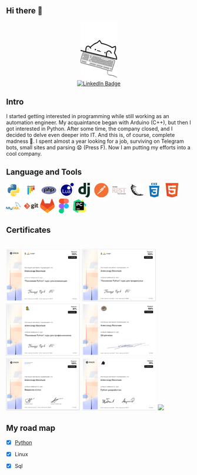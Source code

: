 ## Hi there 👋
<div id="header" align="center">
  <img src="https://github.com/ofrsed/ofrsed/blob/main/bongo-cat-typing.gif" width="100"/>
</div>


<div id="badges" align="center">
  <a href="https://t.me/ofrsed">
    <img src="https://img.shields.io/badge/Telegram-blue?style=for-the-badge&logo=telegram&logoColor=white" alt="LinkedIn Badge"/>
 
  </a>
</div>

## Intro

I started getting interested in programming while still working as an automation engineer. My acquaintance began with Arduino (C++), but then I got interested in Python. After some time, the company closed, and I decided to delve even deeper into IT. And this is, of course, complete madness 🧐. I spent almost a year looking for a job, surviving on Telegram bots, small sites and parsing :anguished: (Press F). Now I am putting my efforts into a cool company.

## Language and Tools
<div>
  <img src="https://github.com/devicons/devicon/blob/master/icons/python/python-original.svg" title="python" alt="python" width="40" height="40"/>&nbsp;
  <img src="https://github.com/devicons/devicon/blob/master/icons/pytest/pytest-original.svg" title="pytest" alt="pytest" width="40" height="40"/>&nbsp;
  <img src="https://github.com/devicons/devicon/blob/master/icons/php/php-original.svg" title="php" alt="php" width="40" height="40"/>&nbsp;
  <img src="https://github.com/devicons/devicon/blob/master/icons/lua/lua-original.svg" title="lua" alt="lua" width="40" height="40"/>&nbsp;
  <img src="https://github.com/devicons/devicon/blob/master/icons/django/django-plain.svg" title="django" alt="django" width="40" height="40"/>&nbsp;
  <img src="https://github.com/devicons/devicon/blob/master/icons/postman/postman-original.svg" title="postman" alt="postman" width="40" height="40"/>&nbsp;
  <img src="https://github.com/devicons/devicon/blob/master/icons/djangorest/djangorest-original.svg" title="djangorest" alt="djangorest" width="40" height="40"/>&nbsp;
  <img src="https://github.com/devicons/devicon/blob/master/icons/flask/flask-original.svg" title="flask" alt="flask" width="40" height="40"/>&nbsp;
  <img src="https://github.com/devicons/devicon/blob/master/icons/css3/css3-plain-wordmark.svg"  title="CSS3" alt="CSS" width="40" height="40"/>&nbsp;
  <img src="https://github.com/devicons/devicon/blob/master/icons/html5/html5-original.svg" title="HTML5" alt="HTML" width="40" height="40"/>&nbsp;
  <img src="https://github.com/devicons/devicon/blob/master/icons/mysql/mysql-original-wordmark.svg" title="MySQL"  alt="MySQL" width="40" height="40"/>&nbsp;
  <img src="https://github.com/devicons/devicon/blob/master/icons/git/git-original-wordmark.svg" title="Git" **alt="Git" width="40" height="40"/>
  <img src="https://github.com/devicons/devicon/blob/master/icons/gitlab/gitlab-original.svg" title="gitlab" **alt="gitlab" width="40" height="40"/>
  <img src="https://github.com/devicons/devicon/blob/master/icons/figma/figma-original.svg" title="figma" **alt="figma" width="40" height="40"/>
  <img src="https://github.com/devicons/devicon/blob/master/icons/pycharm/pycharm-original.svg" title="pycharm" **alt="pycharm" width="40" height="40"/>
</div>


## Certificates
<div>
<h1>
  <img src="https://github.com/ofrsed/ofrsed/blob/main/Python%2C%20%D0%BA%D1%83%D1%80%D1%81%20%D0%B4%D0%BB%D1%8F%20%D0%BD%D0%B0%D1%87%D0%B8%D0%BD%D0%B0%D1%8E%D1%89%D0%B8%D1%85.PNG" width="200px"/>
  <img src="https://github.com/ofrsed/ofrsed/blob/main/Python%2C%20%D0%BA%D1%83%D1%80%D1%81%20%D0%B4%D0%BB%D1%8F%20%D0%9F%D1%80%D0%BE%D0%B4%D0%B2%D0%B8%D0%BD%D1%83%D1%82%D1%8B%D1%85.PNG" width="200px"/>
  <img src="https://github.com/ofrsed/ofrsed/blob/main/Python%2C%20%D0%BA%D1%83%D1%80%D1%81%20%D0%B4%D0%BB%D1%8F%20%D0%9F%D1%80%D0%BE%D1%84%D0%B5%D1%81%D1%81%D0%B8%D0%BE%D0%BD%D0%B0%D0%BB%D0%BE%D0%B2.PNG" width="200px"/>
  <img src="https://github.com/ofrsed/ofrsed/blob/main/Git%20%D0%B4%D0%BB%D1%8F%20%D0%B2%D1%81%D0%B5%D1%85.PNG" width="200px"/>
  <img src="https://github.com/ofrsed/ofrsed/blob/main/%D0%92%D0%B2%D0%B5%D0%B4%D0%B5%D0%BD%D0%B8%D0%B5%20%D0%B2%20Linux.PNG" width="200px"/>
  <img src="https://github.com/ofrsed/ofrsed/blob/main/Python%20-%20%D1%80%D0%B0%D0%B7%D1%80%D0%B0%D0%B1%D0%BE%D1%82%D1%87%D0%B8%D0%BA.PNG" width="200px"/>
  <img src="https://github.com/ofrsed/ofrsed/blob/main/HTML%20%D0%B8%20CSS.PNG" width="200px"/>

</h1>
</div>

## My road map
- [x] [Python](https://github.com/ofrsed/Notes/blob/main/Python/python_notes.md)
- [x] Linux
- [x] Sql


<!--
**ofrsed/ofrsed** is a ✨ _special_ ✨ repository because its `README.md` (this file) appears on your GitHub profile.


Here are some ideas to get you started:

- 🔭 I’m currently working on ...
- 🌱 I’m currently learning ...
- 👯 I’m looking to collaborate on ...
- 🤔 I’m looking for help with ...
- 💬 Ask me about ...
- 📫 How to reach me: ...
- 😄 Pronouns: ...
- ⚡ Fun fact: ...
-->
